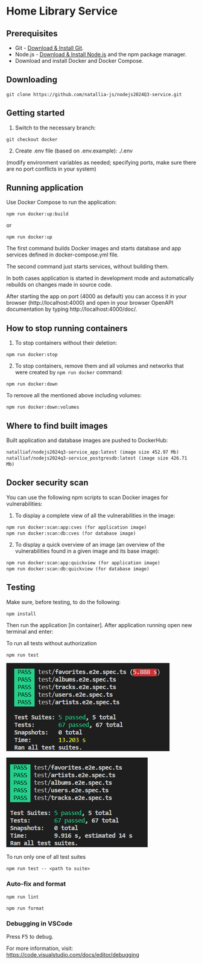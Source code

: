 # Home Library Service

## Prerequisites

- Git - [Download & Install Git](https://git-scm.com/downloads).
- Node.js - [Download & Install Node.js](https://nodejs.org/en/download/) and the npm package manager.
- Download and install Docker and Docker Compose.

## Downloading

```
git clone https://github.com/natallia-js/nodejs2024Q3-service.git
```

## Getting started

1. Switch to the necessary branch:

```
git checkout docker
```

2. Create .env file (based on .env.example): ./.env

(modify environment variables as needed; specifying ports, make sure there are no port conflicts in your system)

## Running application

Use Docker Compose to run the application:

```
npm run docker:up:build
```

or

```
npm run docker:up
```

The first command builds Docker images and starts database and app services defined in docker-compose.yml file. 

The second command just starts services, without building them.

In both cases application is started in development mode and automatically rebuilds on changes made in source code.

After starting the app on port (4000 as default) you can access it in your browser (http://localhost:4000) and open
in your browser OpenAPI documentation by typing http://localhost:4000/doc/.

## How to stop running containers

1. To stop containers without their deletion:

```
npm run docker:stop
```

2. To stop containers, remove them and all volumes and networks that were created by `npm run docker` command:

```
npm run docker:down
```

To remove all the mentioned above including volumes:

```
npm run docker:down:volumes
```

## Where to find built images

Built application and database images are pushed to DockerHub:

```
natalliaf/nodejs2024q3-service_app:latest (image size 452.97 Mb)
natalliaf/nodejs2024q3-service_postgresdb:latest (image size 426.71 Mb)
```

## Docker security scan

You can use the following npm scripts to scan Docker images for vulnerabilities:

1. To display a complete view of all the vulnerabilities in the image:

```
npm run docker:scan:app:cves (for application image)
npm run docker:scan:db:cves (for database image)
```

2.  To display a quick overview of an image (an overview of the vulnerabilities found in a given image and its base image):

```
npm run docker:scan:app:quickview (for application image)
npm run docker:scan:db:quickview (for database image)
```

## Testing

Make sure, before testing, to do the following:

```
npm install
```

Then run the application [in container]. After application running open new terminal and enter:

To run all tests without authorization

```
npm run test
```
![test results](images_for_readme/no-auth-test-results1.png)

![test results](images_for_readme/no-auth-test-results2.png)

To run only one of all test suites

```
npm run test -- <path to suite>
```

### Auto-fix and format

```
npm run lint
```

```
npm run format
```

### Debugging in VSCode

Press <kbd>F5</kbd> to debug.

For more information, visit: https://code.visualstudio.com/docs/editor/debugging
